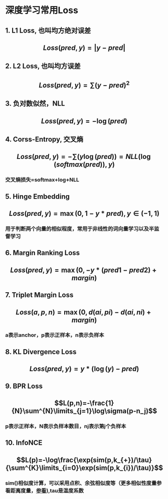 # 深度学习常用Loss

## 1. L1 Loss, 也叫均方绝对误差

## $$Loss(pred,y)=|y-pred|$$

## 2. L2 Loss, 也叫均方误差

## $$Loss(pred,y)=\sum(y-pred)^{2}$$

## 3. 负对数似然，NLL

## $$Loss(pred,y)=-\log(pred)$$

## 4. Corss-Entropy, 交叉熵

## $$Loss(pred,y)=-\sum(y\log(pred))=NLL(\log(softmax(pred)),y)$$

### 交叉熵损失=softmax+log+NLL

## 5. Hinge Embedding

## $$Loss(pred,y)=\max(0,1-y* pred),y \in (-1,1)$$

### 用于判断两个向量的相似程度，常用于非线性的词向量学习以及半监督学习

## 6. Margin Ranking Loss

## $$Loss(pred,y)=\max(0,-y*(pred1-pred2)+margin)$$

## 7. Triplet Margin Loss

## $$Loss(a,p,n)=\max(0,d(ai,pi)-d(ai,ni)+margin)$$

### a表示anchor，p表示正样本，n表示负样本

## 8. KL Divergence Loss

## $$Loss(pred,y)=y* (\log(y)-pred)$$

## 9. BPR Loss

## $$L(p,n)=-\frac{1}{N}\sum^{N}\limits_{j=1}\log\sigma(p-n_j)$$

### p表示正样本，N表示负样本数目，nj表示第j个负样本

## 10. InfoNCE

## $$L(p)=-\log\frac{\exp(sim(p,k_{+})/\tau}{\sum^{K}\limits_{i=0}\exp(sim(p,k_{i})/\tau)}$$

### sim()相似度计算，可以采用点积、余弦相似度等（更多相似性度量参看距离度量，[参看](https://github.com/QinHsiu/Trick/tree/main/similarity_distance)),tau是温度系数
